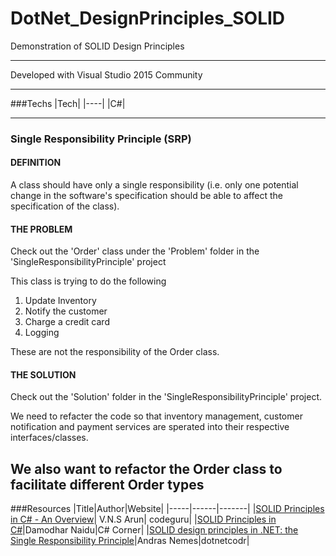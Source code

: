 # DotNet_DesignPrinciples_SOLID

Demonstration of SOLID Design Principles

---

Developed with Visual Studio 2015 Community

---

###Techs
|Tech|
|----|
|C#|

---

### Single Responsibility Principle (SRP)

#### DEFINITION
A class should have only a single responsibility (i.e. only one potential change in the software's specification should be able to affect the specification of the class).


#### THE PROBLEM
Check out the 'Order' class under the 'Problem' folder in the 'SingleResponsibilityPrinciple' project

This class is trying to do the following

1. Update Inventory
2. Notify the customer
3. Charge a credit card
4. Logging

These are not the responsibility of the Order class.

#### THE SOLUTION
Check out the 'Solution' folder in the 'SingleResponsibilityPrinciple' project.

We need to refacter the code so that inventory management, customer notification and payment services are sperated into their respective interfaces/classes.

We also want to refactor the Order class to facilitate different Order types
---

###Resources
|Title|Author|Website|
|-----|------|-------|
|[SOLID Principles in C# - An Overview](http://www.codeguru.com/columns/experts/solid-principles-in-c-an-overview.htm)| V.N.S Arun| codeguru|
|[SOLID Principles in C#](http://www.c-sharpcorner.com/uploadfile/damubetha/solid-principles-in-c-sharp/)|Damodhar Naidu|C# Corner|
|[SOLID design principles in .NET: the Single Responsibility Principle](https://dotnetcodr.com/2013/08/12/solid-design-principles-in-net-the-single-responsibility-principle/)|Andras Nemes|dotnetcodr|
